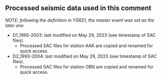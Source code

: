 Processed seismic data used in this comment
---
_NOTE: following the definition in YSR21, the master event was set as the later one_
- D1_1995-2003: last modified on May 29, 2023 (see timestamp of SAC files).
  - Processed SAC files for station AAK are copied and renamed for quick access.
- D2_1993-2004: last modified on May 29, 2023 (see timestamp of SAC files).
  - Processed SAC files for station OBN are copied and renamed for quick access.
